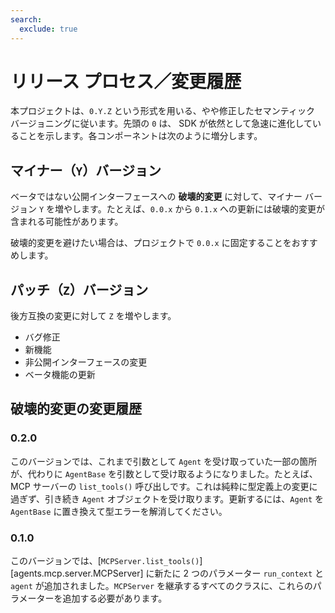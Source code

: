 ```yaml
---
search:
  exclude: true
---
```

# リリース プロセス／変更履歴

本プロジェクトは、`0.Y.Z` という形式を用いる、やや修正したセマンティック バージョニングに従います。先頭の `0` は、 SDK が依然として急速に進化していることを示します。各コンポーネントは次のように増分します。

## マイナー（`Y`）バージョン

ベータではない公開インターフェースへの **破壊的変更** に対して、マイナー バージョン `Y` を増やします。たとえば、`0.0.x` から `0.1.x` への更新には破壊的変更が含まれる可能性があります。

破壊的変更を避けたい場合は、プロジェクトで `0.0.x` に固定することをおすすめします。

## パッチ（`Z`）バージョン

後方互換の変更に対して `Z` を増やします。

-   バグ修正
-   新機能
-   非公開インターフェースの変更
-   ベータ機能の更新

## 破壊的変更の変更履歴

### 0.2.0

このバージョンでは、これまで引数として `Agent` を受け取っていた一部の箇所が、代わりに `AgentBase` を引数として受け取るようになりました。たとえば、 MCP サーバーの `list_tools()` 呼び出しです。これは純粋に型定義上の変更に過ぎず、引き続き `Agent` オブジェクトを受け取ります。更新するには、`Agent` を `AgentBase` に置き換えて型エラーを解消してください。

### 0.1.0

このバージョンでは、[`MCPServer.list_tools()`][agents.mcp.server.MCPServer] に新たに 2 つのパラメーター `run_context` と `agent` が追加されました。`MCPServer` を継承するすべてのクラスに、これらのパラメーターを追加する必要があります。